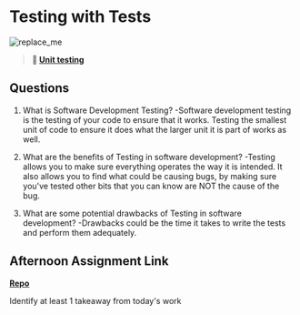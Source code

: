 # Testing with Tests

![replace_me](https://codeworks.blob.core.windows.net/public/assets/img/illustrations/placeholder.svg)

> **📖 [Unit testing](https://codeworksacademy.com/fs-student-guide/resources/wk8-9/03-Unit-Testing)**

## Questions

1. What is Software Development Testing?
    -Software development testing is the testing of your code to ensure that it works. Testing the smallest unit of code to ensure it does what the larger unit it is part of works as well. 

2. What are the benefits of Testing in software development?
  -Testing allows you to make sure everything operates the way it is intended. It also allows you to find what could be causing bugs, by making sure you've tested other bits that you can know are NOT the cause of the bug. 

3. What are some potential drawbacks of Testing in software development?
  -Drawbacks could be the time it takes to write the tests and perform them adequately. 

## Afternoon Assignment Link

**[Repo](https://github.com/dustinbates/<ASSIGNMENT_REPO>)**

Identify at least 1 takeaway from today's work
